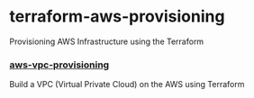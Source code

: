 # terraform-aws-provisioning
Provisioning AWS Infrastructure using the Terraform

### [aws-vpc-provisioning](aws-vpc-provision#section)
Build a VPC (Virtual Private Cloud) on the AWS using Terraform